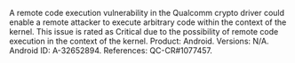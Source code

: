 A remote code execution vulnerability in the Qualcomm crypto driver could enable a remote attacker to execute arbitrary code within the context of the kernel. This issue is rated as Critical due to the possibility of remote code execution in the context of the kernel. Product: Android. Versions: N/A. Android ID: A-32652894. References: QC-CR#1077457.